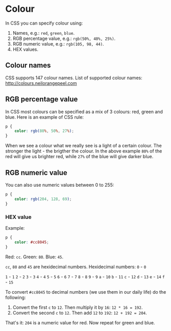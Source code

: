 # Colour

In CSS you can specify colour using:

1. Names, e.g.: `red`, `green`, `blue`.
2. RGB percentage value, e.g.: `rgb(50%, 40%, 25%)`.
3. RGB numeric value, e.g.: `rgb(105, 98, 44)`.
4. HEX values.

## Colour names

CSS supports 147 colour names. List of supported colour names: http://colours.neilorangepeel.com

## RGB percentage value

In CSS most colours can be specified as a mix of 3 colours: red, green and blue. Here is an example of CSS rule:

```css
p {
	color: rgb(80%, 50%, 27%);
}
```

When we see a colour what we really see is a light of a certain colour. The stronger the light - the brigther the colour. In the above example `80%` of the red will give us brighter red, while `27%` of the blue will give darker blue.

## RGB numeric value

You can also use numeric values between 0 to 255:

```css
p {
	color: rgb(204, 128, 69);
}
```

### HEX value

Example:

```css
p {
	color: #cc8045;
}
```

Red: `cc`.
Green: `80`.
Blue: `45`.

`cc`, `80` and `45` are hexidecimal numbers. Hexidecimal numbers:
`0` - `0`

`1` - `1`
`2` - `2`
`3` - `3`
`4` - `4`
`5` - `5`
`6` - `6`
`7` - `7`
`8` - `8`
`9` - `9`
`a` - `10`
`b` - `11`
`c` - `12`
`d` - `13`
`e` - `14`
`f` - `15`

To convert `#cc8045` to decimal numbers (we use them in our daily life) do the following:

1. Convert the first `c` to `12`. Then multiply it by `16`: `12 * 16 = 192`.
2. Convert the second `c` to `12`. Then add `12` to `192`: `12 + 192 = 204`.

That's it: `204` is a numeric value for red. Now repeat for green and blue.



